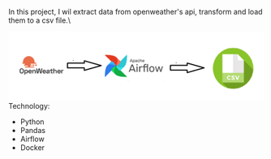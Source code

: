 In this project, I wil extract data from openweather's api, transform and load them to a csv file.\

![Architecture](https://github.com/NQP27/crawl-weather-data/blob/main/Screenshot%202023-11-10%20201828.png)
Technology: 
  - Python
  - Pandas
  - Airflow
  - Docker
